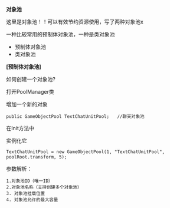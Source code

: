 **对象池**

这里是对象池！！可以有效节约资源使用，写了两种对象池x

一种比较常用的预制体对象池，一种是类对象池



- 预制体对象池
- 类对象池





**[预制体对象池]**

如何创建一个对象池?



打开PoolManager类 

增加一个新的对象  



`public GameObjectPool TextChatUnitPool;   //聊天对象池`



在Init方法中

实例化它

 `TextChatUnitPool = new GameObjectPool(1, "TextChatUnitPool", poolRoot.transform, 5);`

参数解析：   

   	1.对象池ID（唯一ID） 
   	2.对象池名称（支持创建多个对象池）
   	3. 对象池挂载位置
   	4. 对象池允许的最大容量



